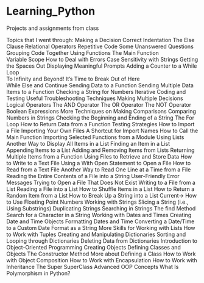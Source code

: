 # Learning_Python
Projects and assignments from class 

Topics that I went through:
          Making a Decision
          Correct Indentation
          The Else Clause 
          Relational Operators 
          Repetitive Code
          Some Unanswered Questions 
          Grouping Code Together Using Functions 
          The Main Function  
          Variable Scope
          How to Deal with Errors 
          Case Sensitivity with Strings
          Getting the Spaces Out 
          Displaying Meaningful Prompts 
          Adding a Counter to a While Loop  
          To Infinity and Beyond!
          It’s Time to Break Out of Here  
          While Else and Continue
          Sending Data to a Function 
          Sending Multiple Data Items to a Function
          Checking a String for Numbers
          Iterative Coding and Testing
          Useful Troubleshooting Techniques 
          Making Multiple Decisions 
          Logical Operators
          The AND Operator
          The OR Operator 
          The NOT Operator
          Boolean Expressions
          More Techniques on Making Comparisons
          Comparing Numbers in Strings
          Checking the Beginning and Ending of a String
          The For Loop
          How to Return Data from a Function
          Testing Strategies
          How to Import a File 
          Importing Your Own Files 
          A Shortcut for Import Names 
          How to Call the Main Function 
          Importing Selected Functions from a Module 
          Using Lists
          Another Way to Display All Items in a List
          Finding an Item in a List 
          Appending Items to a List 
          Adding and Removing Items from Lists 
          Returning Multiple Items from a Function 
          Using Files to Retrieve and Store Data
          How to Write to a Text File
          Using a With Open Statement to Open a File
          How to Read from a Text File 
          Another Way to Read One Line at a Time from a File
          Reading the Entire Contents of a File into a String 
          User-Friendly Error Messages 
          Trying to Open a File That Does Not Exist
          Writing to a File from a List
          Reading a File into a List 
          How to Shuffle Items in a List
          How to Return a Random Item from a List 
          How to Break Up a String into a List
Current-> How to Use Floating Point Numbers
          Working with Strings 
          Slicing a String (i.e., Using Substrings)
          Duplicating Strings 
          Searching in Strings
          The find Method 
          Search for a Character in a String
          Working with Dates and Times 
          Creating Date and Time Objects 
          Formatting Dates and Time 
          Converting a Date/Time to a Custom Date Format as a String 
          More Skills for Working with Lists
          How to Work with Tuples 
          Creating and Manipulating Dictionaries
          Sorting and Looping through Dictionaries 
          Deleting Data from Dictionaries 
          Introduction to Object-Oriented Programming
          Creating Objects
          Defining Classes and Objects
          The Constructor Method
          More about Defining a Class
          How to Work with Object Composition
          How to Work with Encapsulation
          How to Work with Inheritance
          The Super SuperClass
          Advanced OOP Concepts 
          What Is Polymorphism in Python? 
  
